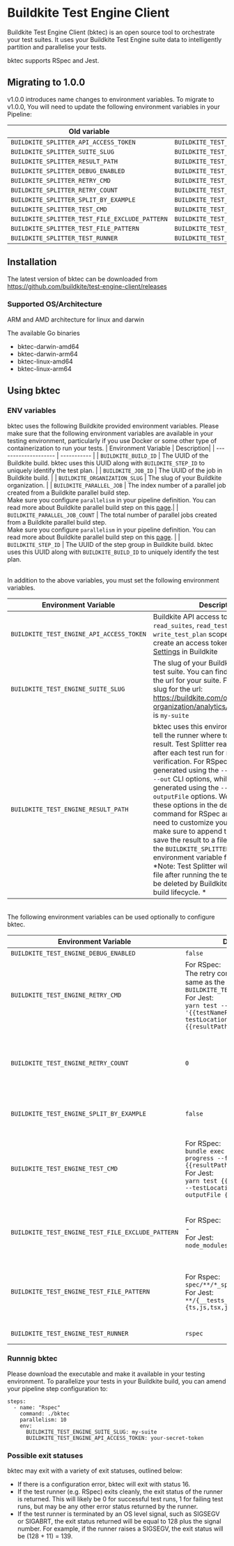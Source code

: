 # Buildkite Test Engine Client

Buildkite Test Engine Client (bktec) is an open source tool to orchestrate your test suites. It uses your Buildkite Test Engine suite data to intelligently partition and parallelise your tests.

bktec supports RSpec and Jest.

## Migrating to 1.0.0
v1.0.0 introduces name changes to environment variables. To migrate to v1.0.0, You will need to update the following environment variables in your Pipeline:

| Old variable | New variable |
| ------------ | ------------ |
| `BUILDKITE_SPLITTER_API_ACCESS_TOKEN`| `BUILDKITE_TEST_ENGINE_API_ACCESS_TOKEN` |
| `BUILDKITE_SPLITTER_SUITE_SLUG`| `BUILDKITE_TEST_ENGINE_SUITE_SLUG` |
| `BUILDKITE_SPLITTER_RESULT_PATH`| `BUILDKITE_TEST_ENGINE_RESULT_PATH` |
| `BUILDKITE_SPLITTER_DEBUG_ENABLED` | `BUILDKITE_TEST_ENGINE_DEBUG_ENABLED` |
| `BUILDKITE_SPLITTER_RETRY_CMD` | `BUILDKITE_TEST_ENGINE_RETRY_CMD` |
| `BUILDKITE_SPLITTER_RETRY_COUNT` | `BUILDKITE_TEST_ENGINE_RETRY_COUNT`|
| `BUILDKITE_SPLITTER_SPLIT_BY_EXAMPLE` | `BUILDKITE_TEST_ENGINE_SPLIT_BY_EXAMPLE` |
| `BUILDKITE_SPLITTER_TEST_CMD` | `BUILDKITE_TEST_ENGINE_TEST_CMD` |
| `BUILDKITE_SPLITTER_TEST_FILE_EXCLUDE_PATTERN` | `BUILDKITE_TEST_ENGINE_TEST_FILE_EXCLUDE_PATTERN` |
| `BUILDKITE_SPLITTER_TEST_FILE_PATTERN` | `BUILDKITE_TEST_ENGINE_TEST_FILE_PATTERN` |
| `BUILDKITE_SPLITTER_TEST_RUNNER` | `BUILDKITE_TEST_ENGINE_TEST_RUNNER` |

## Installation
The latest version of bktec can be downloaded from https://github.com/buildkite/test-engine-client/releases

### Supported OS/Architecture
ARM and AMD architecture for linux and darwin

The available Go binaries
- bktec-darwin-amd64
- bktec-darwin-arm64
- bktec-linux-amd64
- bktec-linux-arm64

## Using bktec

### ENV variables
bktec uses the following Buildkite provided environment variables.
Please make sure that the following environment variables are available in your testing environment, particularly if you use Docker or some other type of containerization to run your tests.
| Environment Variable | Description|
| -------------------- | ----------- |
| `BUILDKITE_BUILD_ID` | The UUID of the Buildkite build. bktec uses this UUID along with `BUILDKITE_STEP_ID` to uniquely identify the test plan. |
| `BUILDKITE_JOB_ID` | The UUID of the job in Buildkite build. |
| `BUILDKITE_ORGANIZATION_SLUG` | The slug of your Buildkite organization. |
| `BUILDKITE_PARALLEL_JOB` | The index number of a parallel job created from a Buildkite parallel build step. <br>Make sure you configure `parallelism` in your pipeline definition.  You can read more about Buildkite parallel build step on this [page](https://buildkite.com/docs/pipelines/controlling-concurrency#concurrency-and-parallelism).|
| `BUILDKITE_PARALLEL_JOB_COUNT` | The total number of parallel jobs created from a Buildkite parallel build step. <br>Make sure you configure `parallelism` in your pipeline definition.  You can read more about Buildkite parallel build step on this [page](https://buildkite.com/docs/pipelines/controlling-concurrency#concurrency-and-parallelism). |
| `BUILDKITE_STEP_ID` | The UUID of the step group in Buildkite build. bktec uses this UUID along with `BUILDKITE_BUILD_ID` to uniquely identify the test plan.

<br>
In addition to the above variables, you must set the following environment variables.

| Environment Variable | Description |
| -------------------- | ----------- |
| `BUILDKITE_TEST_ENGINE_API_ACCESS_TOKEN ` | Buildkite API access token with `read_suites`, `read_test_plan`, and `write_test_plan` scopes. You can create an access token from [Personal Settings](https://buildkite.com/user/api-access-tokens) in Buildkite |
| `BUILDKITE_TEST_ENGINE_SUITE_SLUG` | The slug of your Buildkite Test Engine test suite. You can find the suite slug in the url for your suite. For example, the slug for the url: https://buildkite.com/organizations/my-organization/analytics/suites/my-suite is `my-suite` |
| `BUILDKITE_TEST_ENGINE_RESULT_PATH` | bktec uses this environment variable to tell the runner where to store the test result. Test Splitter reads the test result after each test run for retries and verification. For RSpec, the result is generated using the `--format json` and `--out` CLI options, while for Jest, it is generated using the `--json` and `--outputFile` options. We have included these options in the default test command for RSpec and Jest. If you need to customize your test command, make sure to append the CLI options to save the result to a file. Please refer to the `BUILDKITE_SPLITTER_TEST_CMD` environment variable for more details. <br> *Note: Test Splitter will not delete the file after running the test, however it will be deleted by Buildkite Agent as part of build lifecycle. *|

<br>
The following environment variables can be used optionally to configure bktec.

| Environment Variable | Default Value | Description |
| ---- | ---- | ----------- |
| `BUILDKITE_TEST_ENGINE_DEBUG_ENABLED` | `false` | Flag to enable more verbose logging. |
| `BUILDKITE_TEST_ENGINE_RETRY_CMD` | For RSpec:<br> The retry command by default is the same as the value defined in `BUILDKITE_TEST_ENGINE_TEST_CMD`<br> For Jest:<br> `yarn test --testNamePattern '{{testNamePattern}}' --json --testLocationInResults --outputFile {{resultPath}}`| The command to retry the failed tests. <br> For Rspec bktec will fill in the `{{testExamples}}` placeholder with the failed tests. If not set, bktec will use the same command defined in `BUILDKITE_TEST_ENGINE_TEST_CMD`.<br> For Jest, bktec will fill in `{{testNamePattern}}` with a regex of the failed tests. |
| `BUILDKITE_TEST_ENGINE_RETRY_COUNT` | `0` | The number of retries. bktec runs the test command defined in `BUILDKITE_TEST_ENGINE_TEST_CMD` and retries only the failed tests up to `BUILDKITE_TEST_ENGINE_RETRY_COUNT` times, using the retry command defined in `BUILDKITE_TEST_ENGINE_RETRY_CMD`. |
| `BUILDKITE_TEST_ENGINE_SPLIT_BY_EXAMPLE` | `false` | Flag to enable split by example. When this option is `true`, bktec will split the execution of slow test files over multiple partitions. Split by example is currently only available for Rspec. |
| `BUILDKITE_TEST_ENGINE_TEST_CMD` | For RSpec:<br/> `bundle exec rspec --format progress --format json --out {{resultPath}} {{testExamples}}`<br/> For Jest:<br/> `yarn test {{testExamples}} --json --testLocationInResults --outputFile {{resultPath}}` | Test command to run your tests. bktec will replace the `{{testExamples}}` placeholder with the test plan, and replace `{{resultPath}}` with the value set in `BUILDKITE_TEST_ENGINE_RESULT_PATH`. It is necessary to configure your Rspec with `--format json --out {{resultPath}}` when customizing the test command, because bktec needs to read the result after each test run. |
| `BUILDKITE_TEST_ENGINE_TEST_FILE_EXCLUDE_PATTERN` | For RSpec:<br> -<br> For Jest:<br> `node_modules` | Glob pattern to exclude certain test files or directories. The exclusion will be applied after discovering the test files using a pattern configured with `BUILDKITE_TEST_ENGINE_TEST_FILE_PATTERN`. </br> *This option accepts the pattern syntax supported by the [zzglob](https://github.com/DrJosh9000/zzglob?tab=readme-ov-file#pattern-syntax) library.* |
| `BUILDKITE_TEST_ENGINE_TEST_FILE_PATTERN` | For Rspec:</br> `spec/**/*_spec.rb`</br>  For Jest:</br> `**/{__tests__/**/*,*.spec,*.test}.{ts,js,tsx,jsx}` | Glob pattern to discover test files. You can exclude certain test files or directories from the discovered test files using a pattern that can be configured with `BUILDKITE_TEST_ENGINE_TEST_FILE_EXCLUDE_PATTERN`.</br> *This option accepts the pattern syntax supported by the [zzglob](https://github.com/DrJosh9000/zzglob?tab=readme-ov-file#pattern-syntax) library.* |
| `BUILDKITE_TEST_ENGINE_TEST_RUNNER` | `rspec` | Test runner to use for running tests. Currently `rspec` and `jest` are supported.


### Runnnig bktec
Please download the executable and make it available in your testing environment.
To parallelize your tests in your Buildkite build, you can amend your pipeline step configuration to:
```
steps:
  - name: "Rspec"
    command: ./bktec
    parallelism: 10
    env:
      BUILDKITE_TEST_ENGINE_SUITE_SLUG: my-suite
      BUILDKITE_TEST_ENGINE_API_ACCESS_TOKEN: your-secret-token
```

### Possible exit statuses

bktec may exit with a variety of exit statuses, outlined below:

- If there is a configuration error, bktec will exit with
  status 16.
- If the test runner (e.g. RSpec) exits cleanly, the exit status of
  the runner is returned. This will likely be 0 for successful test runs, 1 for
  failing test runs, but may be any other error status returned by the runner.
- If the test runner is terminated by an OS level signal, such as SIGSEGV or
  SIGABRT, the exit status returned will be equal to 128 plus the signal number.
  For example, if the runner raises a SIGSEGV, the exit status will be (128 +
  11) = 139.